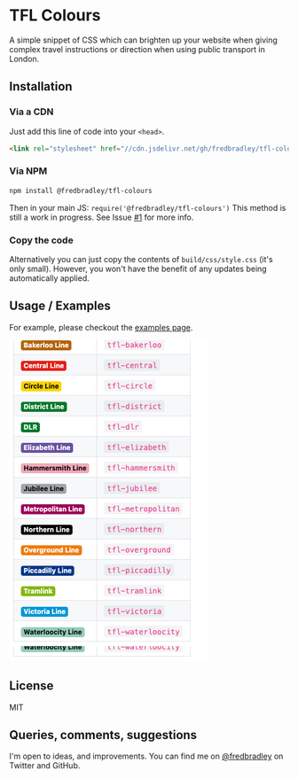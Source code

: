# TFL Colours

A simple snippet of CSS which can brighten up your website when giving complex travel instructions or direction when using public transport in London.

## Installation
### Via a CDN
Just add this line of code into your `<head>`.
```html
<link rel="stylesheet" href="//cdn.jsdelivr.net/gh/fredbradley/tfl-colours/build/css/style.css" />
``` 
### Via NPM
```bash
npm install @fredbradley/tfl-colours
```
Then in your main JS:
`require('@fredbradley/tfl-colours')`
This method is still a work in progress. See Issue [#1](https://github.com/fredbradley/tfl-colours/issues/1) for more info.

### Copy the code
Alternatively you can just copy the contents of `build/css/style.css` (it's only small). However, you won't have the benefit of any updates being automatically applied.

## Usage / Examples
For example, please checkout the [examples page](https://git.fred.im/tfl-colours).

![example](https://github.com/fredbradley/tfl-colours/raw/master/docs/example.png "Example")

## License
MIT

## Queries, comments, suggestions
I'm open to ideas, and improvements. You can find me on [@fredbradley](https://twitter.com/fredbradley) on Twitter and GitHub.

 

